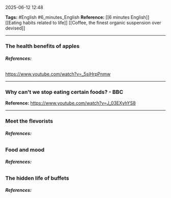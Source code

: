 2025-06-12 12:48

**Tags:** #English #6_minutes_English
**Reference:** 
[[6 minutes English]] 
[[Eating habits related to life]]
[[Coffee, the finest organic suspension over devised]]

----
### The health benefits of apples
###### **References:** 
https://www.youtube.com/watch?v=_5siHrpPnmw



---
### Why can't we stop eating certain foods? - BBC
**Reference:** 
https://www.youtube.com/watch?v=J_03EXyhYS8







---
### Meet the flevorists
###### **References:** 


### Food and mood
###### **References:** 


### The hidden life of buffets
###### **References:** 
